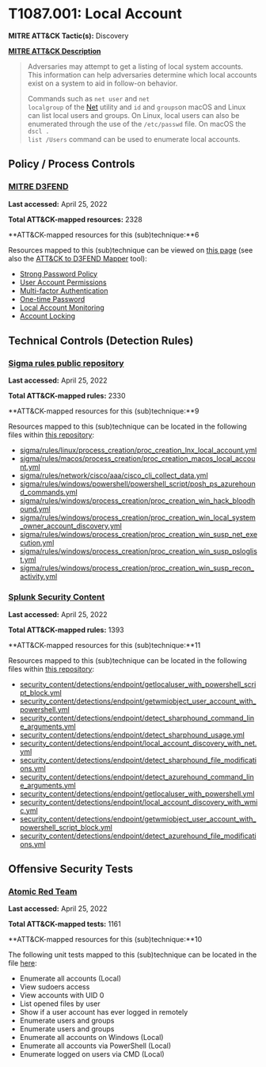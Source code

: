 # T1087.001: Local Account
**MITRE ATT&CK Tactic(s):** Discovery

**[MITRE ATT&CK Description](https://attack.mitre.org/techniques/T1087/001)**
<blockquote>Adversaries may attempt to get a listing of local system accounts. This information can help adversaries determine which local accounts exist on a system to aid in follow-on behavior.

Commands such as <code>net user</code> and <code>net localgroup</code> of the [Net](https://attack.mitre.org/software/S0039) utility and <code>id</code> and <code>groups</code>on macOS and Linux can list local users and groups. On Linux, local users can also be enumerated through the use of the <code>/etc/passwd</code> file. On macOS the <code>dscl . list /Users</code> command can be used to enumerate local accounts.</blockquote>
## Policy / Process Controls
### [MITRE D3FEND](https://d3fend.mitre.org/)
**Last accessed:** April 25, 2022

**Total ATT&CK-mapped resources:** 2328

**ATT&CK-mapped resources for this (sub)technique:**6

Resources mapped to this (sub)technique can be viewed on [this page](https://d3fend.mitre.org/) (see also the [ATT&CK to D3FEND Mapper](https://d3fend.mitre.org/tools/attack-mapper) tool):

* [Strong Password Policy](https://d3fend.mitre.org/techniques/d3f:StrongPasswordPolicy)
* [User Account Permissions](https://d3fend.mitre.org/techniques/d3f:UserAccountPermissions)
* [Multi-factor Authentication](https://d3fend.mitre.org/techniques/d3f:Multi-factorAuthentication)
* [One-time Password](https://d3fend.mitre.org/techniques/d3f:One-timePassword)
* [Local Account Monitoring](https://d3fend.mitre.org/techniques/d3f:LocalAccountMonitoring)
* [Account Locking](https://d3fend.mitre.org/techniques/d3f:AccountLocking)

## Technical Controls (Detection Rules)
### [Sigma rules public repository](https://github.com/SigmaHQ/sigma)
**Last accessed:** April 25, 2022

**Total ATT&CK-mapped rules:** 2330

**ATT&CK-mapped resources for this (sub)technique:**9

Resources mapped to this (sub)technique can be located in the following files within [this repository](https://github.com/SigmaHQ/sigma/tree/master/rules):

* [sigma/rules/linux/process_creation/proc_creation_lnx_local_account.yml](https://github.com/SigmaHQ/sigma/blob/master/rules/linux/process_creation/proc_creation_lnx_local_account.yml)
* [sigma/rules/macos/process_creation/proc_creation_macos_local_account.yml](https://github.com/SigmaHQ/sigma/blob/master/rules/macos/process_creation/proc_creation_macos_local_account.yml)
* [sigma/rules/network/cisco/aaa/cisco_cli_collect_data.yml](https://github.com/SigmaHQ/sigma/blob/master/rules/network/cisco/aaa/cisco_cli_collect_data.yml)
* [sigma/rules/windows/powershell/powershell_script/posh_ps_azurehound_commands.yml](https://github.com/SigmaHQ/sigma/blob/master/rules/windows/powershell/powershell_script/posh_ps_azurehound_commands.yml)
* [sigma/rules/windows/process_creation/proc_creation_win_hack_bloodhound.yml](https://github.com/SigmaHQ/sigma/blob/master/rules/windows/process_creation/proc_creation_win_hack_bloodhound.yml)
* [sigma/rules/windows/process_creation/proc_creation_win_local_system_owner_account_discovery.yml](https://github.com/SigmaHQ/sigma/blob/master/rules/windows/process_creation/proc_creation_win_local_system_owner_account_discovery.yml)
* [sigma/rules/windows/process_creation/proc_creation_win_susp_net_execution.yml](https://github.com/SigmaHQ/sigma/blob/master/rules/windows/process_creation/proc_creation_win_susp_net_execution.yml)
* [sigma/rules/windows/process_creation/proc_creation_win_susp_psloglist.yml](https://github.com/SigmaHQ/sigma/blob/master/rules/windows/process_creation/proc_creation_win_susp_psloglist.yml)
* [sigma/rules/windows/process_creation/proc_creation_win_susp_recon_activity.yml](https://github.com/SigmaHQ/sigma/blob/master/rules/windows/process_creation/proc_creation_win_susp_recon_activity.yml)

### [Splunk Security Content](https://github.com/splunk/security_content)
**Last accessed:** April 25, 2022

**Total ATT&CK-mapped rules:** 1393

**ATT&CK-mapped resources for this (sub)technique:**11

Resources mapped to this (sub)technique can be located in the following files within [this repository](https://github.com/splunk/security_content/tree/develop/detections):

* [security_content/detections/endpoint/getlocaluser_with_powershell_script_block.yml](https://github.com/splunk/security_content/blob/develop/detections/endpoint/getlocaluser_with_powershell_script_block.yml)
* [security_content/detections/endpoint/getwmiobject_user_account_with_powershell.yml](https://github.com/splunk/security_content/blob/develop/detections/endpoint/getwmiobject_user_account_with_powershell.yml)
* [security_content/detections/endpoint/detect_sharphound_command_line_arguments.yml](https://github.com/splunk/security_content/blob/develop/detections/endpoint/detect_sharphound_command_line_arguments.yml)
* [security_content/detections/endpoint/detect_sharphound_usage.yml](https://github.com/splunk/security_content/blob/develop/detections/endpoint/detect_sharphound_usage.yml)
* [security_content/detections/endpoint/local_account_discovery_with_net.yml](https://github.com/splunk/security_content/blob/develop/detections/endpoint/local_account_discovery_with_net.yml)
* [security_content/detections/endpoint/detect_sharphound_file_modifications.yml](https://github.com/splunk/security_content/blob/develop/detections/endpoint/detect_sharphound_file_modifications.yml)
* [security_content/detections/endpoint/detect_azurehound_command_line_arguments.yml](https://github.com/splunk/security_content/blob/develop/detections/endpoint/detect_azurehound_command_line_arguments.yml)
* [security_content/detections/endpoint/getlocaluser_with_powershell.yml](https://github.com/splunk/security_content/blob/develop/detections/endpoint/getlocaluser_with_powershell.yml)
* [security_content/detections/endpoint/local_account_discovery_with_wmic.yml](https://github.com/splunk/security_content/blob/develop/detections/endpoint/local_account_discovery_with_wmic.yml)
* [security_content/detections/endpoint/getwmiobject_user_account_with_powershell_script_block.yml](https://github.com/splunk/security_content/blob/develop/detections/endpoint/getwmiobject_user_account_with_powershell_script_block.yml)
* [security_content/detections/endpoint/detect_azurehound_file_modifications.yml](https://github.com/splunk/security_content/blob/develop/detections/endpoint/detect_azurehound_file_modifications.yml)


## Offensive Security Tests
### [Atomic Red Team](https://github.com/redcanaryco/atomic-red-team)
**Last accessed:** April 25, 2022

**Total ATT&CK-mapped tests:** 1161

**ATT&CK-mapped resources for this (sub)technique:**10

The following unit tests mapped to this (sub)technique can be located in the file [here](https://github.com/redcanaryco/atomic-red-team/tree/master/atomics/T1087.001/T1087.001.yaml):

* Enumerate all accounts (Local)
* View sudoers access
* View accounts with UID 0
* List opened files by user
* Show if a user account has ever logged in remotely
* Enumerate users and groups
* Enumerate users and groups
* Enumerate all accounts on Windows (Local)
* Enumerate all accounts via PowerShell (Local)
* Enumerate logged on users via CMD (Local)

